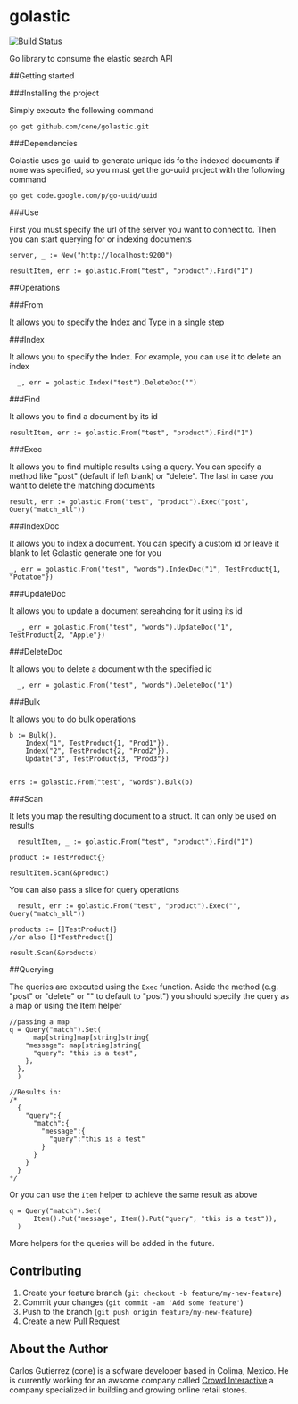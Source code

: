 # golastic

[![Build Status](https://travis-ci.org/cone/golastic.svg?branch=master)](https://travis-ci.org/cone/golastic)

Go library to consume the elastic search API

##Getting started

###Installing the project

Simply execute the following command

    go get github.com/cone/golastic.git

###Dependencies

Golastic uses go-uuid to generate unique ids fo the indexed documents
if none was specified, so you must get the go-uuid project with the
following command

    go get code.google.com/p/go-uuid/uuid

###Use

First you must specify the url of the server you want to connect to.
Then you can start querying for or indexing documents

    server, _ := New("http://localhost:9200")

    resultItem, err := golastic.From("test", "product").Find("1")

##Operations

###From

It allows you to specify the Index and Type in a single step

###Index

It allows you to specify the Index. For example, you can use it to
delete an index

	  _, err = golastic.Index("test").DeleteDoc("")

###Find

It allows you to find a document by its id

    resultItem, err := golastic.From("test", "product").Find("1")

###Exec

It allows you to find multiple results using a query. You can specify
a method like "post" (default if left blank) or "delete". The last
in case you want to delete the matching documents

    
	result, err := golastic.From("test", "product").Exec("post", Query("match_all"))

###IndexDoc

It allows you to index a document. You can specify a custom id or leave it blank to let Golastic generate one for you


    _, err = golastic.From("test", "words").IndexDoc("1", TestProduct{1, "Potatoe"})

###UpdateDoc

It allows you to update a document sereahcing for it using its id

	  _, err = golastic.From("test", "words").UpdateDoc("1", TestProduct{2, "Apple"})

###DeleteDoc

It allows you to delete a document with the specified id

	  _, err = golastic.From("test", "words").DeleteDoc("1")

###Bulk

It allows you to do bulk operations

    b := Bulk().
        Index("1", TestProduct{1, "Prod1"}).
        Index("2", TestProduct{2, "Prod2"}).
        Update("3", TestProduct{3, "Prod3"})


    errs := golastic.From("test", "words").Bulk(b)

###Scan

It lets you map the resulting document to a struct. It can only be used
on results

	  resultItem, _ := golastic.From("test", "product").Find("1")

    product := TestProduct{}

    resultItem.Scan(&product)

You can also pass a slice for query operations

	  result, err := golastic.From("test", "product").Exec("", Query("match_all"))

    products := []TestProduct{}
    //or also []*TestProduct{}

    result.Scan(&products)

##Querying

The queries are executed using the ``Exec`` function. Aside the method
(e.g. "post" or "delete" or "" to default to "post") you should specify
the query as a map or using the Item helper

    //passing a map
    q = Query("match").Set(
		  map[string]map[string]string{
        "message": map[string]string{
          "query": "this is a test",
        },
      },
	  )
    
    //Results in:
    /*
      {  
        "query":{  
          "match":{  
            "message":{  
              "query":"this is a test"
            }
          }
        }
      }
    */

Or you can use the ``Item`` helper to achieve the same result as above

    q = Query("match").Set(
		  Item().Put("message", Item().Put("query", "this is a test")),
	  )

More helpers for the queries will be added in the future.

## Contributing

1. Create your feature branch (`git checkout -b feature/my-new-feature`)
2. Commit your changes (`git commit -am 'Add some feature'`)
3. Push to the branch (`git push origin feature/my-new-feature`)
4. Create a new Pull Request

## About the Author

Carlos Gutierrez (cone) is a sofware developer based in Colima, Mexico.
He is currently working for an awsome company called [Crowd Interactive](http://www.crowdint.com) a company specialized in building and growing online retail stores.

